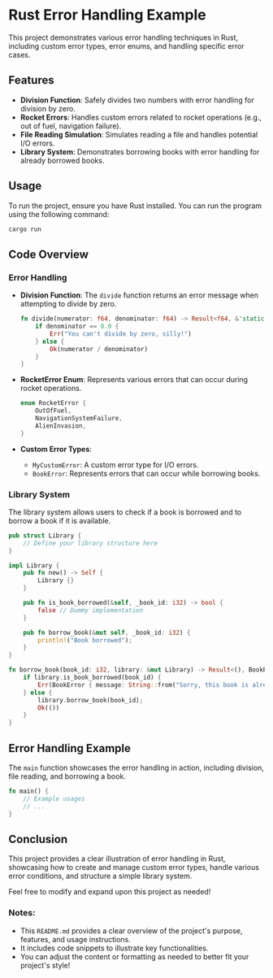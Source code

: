 # Rust Error Handling Example

This project demonstrates various error handling techniques in Rust, including custom error types, error enums, and handling specific error cases.

## Features

- **Division Function**: Safely divides two numbers with error handling for division by zero.
- **Rocket Errors**: Handles custom errors related to rocket operations (e.g., out of fuel, navigation failure).
- **File Reading Simulation**: Simulates reading a file and handles potential I/O errors.
- **Library System**: Demonstrates borrowing books with error handling for already borrowed books.

## Usage

To run the project, ensure you have Rust installed. You can run the program using the following command:

```bash
cargo run
```

## Code Overview

### Error Handling

- **Division Function**: The `divide` function returns an error message when attempting to divide by zero.

    ```rust
    fn divide(numerator: f64, denominator: f64) -> Result<f64, &'static str> {
        if denominator == 0.0 {
            Err("You can't divide by zero, silly!")
        } else {
            Ok(numerator / denominator)
        }
    }
    ```

- **RocketError Enum**: Represents various errors that can occur during rocket operations.

    ```rust
    enum RocketError {
        OutOfFuel,
        NavigationSystemFailure,
        AlienInvasion,
    }
    ```

- **Custom Error Types**: 
    - `MyCustomError`: A custom error type for I/O errors.
    - `BookError`: Represents errors that can occur while borrowing books.

### Library System

The library system allows users to check if a book is borrowed and to borrow a book if it is available.

```rust
pub struct Library {
    // Define your library structure here
}

impl Library {
    pub fn new() -> Self {
        Library {}
    }

    pub fn is_book_borrowed(&self, _book_id: i32) -> bool {
        false // Dummy implementation
    }

    pub fn borrow_book(&mut self, _book_id: i32) {
        println!("Book borrowed");
    }
}

fn borrow_book(book_id: i32, library: &mut Library) -> Result<(), BookError> {
    if library.is_book_borrowed(book_id) {
        Err(BookError { message: String::from("Sorry, this book is already borrowed!") })
    } else {
        library.borrow_book(book_id);
        Ok(())
    }
}
```

## Error Handling Example

The `main` function showcases the error handling in action, including division, file reading, and borrowing a book.

```rust
fn main() {
    // Example usages
    // ...
}
```

## Conclusion

This project provides a clear illustration of error handling in Rust, showcasing how to create and manage custom error types, handle various error conditions, and structure a simple library system.

Feel free to modify and expand upon this project as needed!

### Notes:
- This `README.md` provides a clear overview of the project's purpose, features, and usage instructions.
- It includes code snippets to illustrate key functionalities.
- You can adjust the content or formatting as needed to better fit your project's style!

